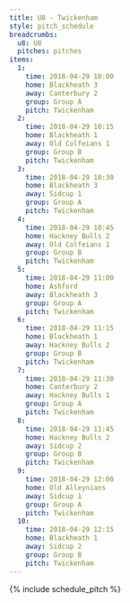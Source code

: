 ```yaml
---
title: U8 - Twickenham
style: pitch_schedule
breadcrumbs:
  u8: U8
  pitches: pitches
items:
  1:
    time: 2018-04-29 10:00
    home: Blackheath 3
    away: Canterbury 2
    group: Group A
    pitch: Twickenham
  2:
    time: 2018-04-29 10:15
    home: Blackheath 1
    away: Old Colfeians 1
    group: Group B
    pitch: Twickenham
  3:
    time: 2018-04-29 10:30
    home: Blackheath 3
    away: Sidcup 1
    group: Group A
    pitch: Twickenham
  4:
    time: 2018-04-29 10:45
    home: Hackney Bulls 2
    away: Old Colfeians 1
    group: Group B
    pitch: Twickenham
  5:
    time: 2018-04-29 11:00
    home: Ashford
    away: Blackheath 3
    group: Group A
    pitch: Twickenham
  6:
    time: 2018-04-29 11:15
    home: Blackheath 1
    away: Hackney Bulls 2
    group: Group B
    pitch: Twickenham
  7:
    time: 2018-04-29 11:30
    home: Canterbury 2
    away: Hackney Bulls 1
    group: Group A
    pitch: Twickenham
  8:
    time: 2018-04-29 11:45
    home: Hackney Bulls 2
    away: Sidcup 2
    group: Group B
    pitch: Twickenham
  9:
    time: 2018-04-29 12:00
    home: Old Alleynians
    away: Sidcup 1
    group: Group A
    pitch: Twickenham
  10:
    time: 2018-04-29 12:15
    home: Blackheath 1
    away: Sidcup 2
    group: Group B
    pitch: Twickenham
---
```


{% include schedule_pitch %}
